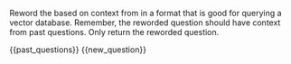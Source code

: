 Reword the <NewQuestion> based on context from <PastQuestions> in a format that is good for querying a vector database. Remember, the reworded question should have context from past questions. Only return the reworded question.

<PastQuestions>
{{past_questions}}
</PastQuestions>

<NewQuestion>
{{new_question}}
</NewQuestion>